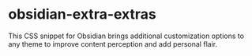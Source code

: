 # obsidian-extra-extras
This CSS snippet for Obsidian brings additional customization options to any theme to improve content perception and add personal flair.
